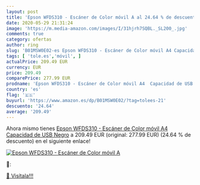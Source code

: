 ```yaml
---
layout: post
title: 'Epson WFDS310 - Escáner de Color móvil A al 24.64 % de descuento'
date: 2020-05-29 21:31:24
image: 'https://m.media-amazon.com/images/I/31hjrh7SQBL._SL200_.jpg'
comments: true
category: ofertas
author: ring
slug: 'B01MSW0E02-es Epson WFDS310 - Escáner de Color móvil A4 Capacidad de USB...'
tags: [ 'tole.es','móvil', ]
actualPrice: 209.49 EUR
currency: EUR
price: 209.49
comparePrice: 277.99 EUR
prodname: 'Epson WFDS310 - Escáner de Color móvil A4  Capacidad de USB  Negro'
country: 'es'
flag: '🇪🇸'
buyurl: 'https://www.amazon.es/dp/B01MSW0E02/?tag=tolees-21'
descuento: '24.64'
average: '209.49'
---
```


Ahora mismo tienes [Epson WFDS310 - Escáner de Color móvil A4  Capacidad de USB  Negro](https://www.amazon.es/dp/B01MSW0E02/?tag=tolees-21) a 209.49 EUR (original: 277.99 EUR) (24.64 %  de descuento) en el siguiente enlace!

[![Epson WFDS310 - Escáner de Color móvil A](https://m.media-amazon.com/images/I/31hjrh7SQBL._SL200_.jpg)](https://www.amazon.es/dp/B01MSW0E02/?tag=tolees-21)

🔎:


[🛒 Visítala!!!](https://www.amazon.es/dp/B01MSW0E02/?tag=tolees-21)
